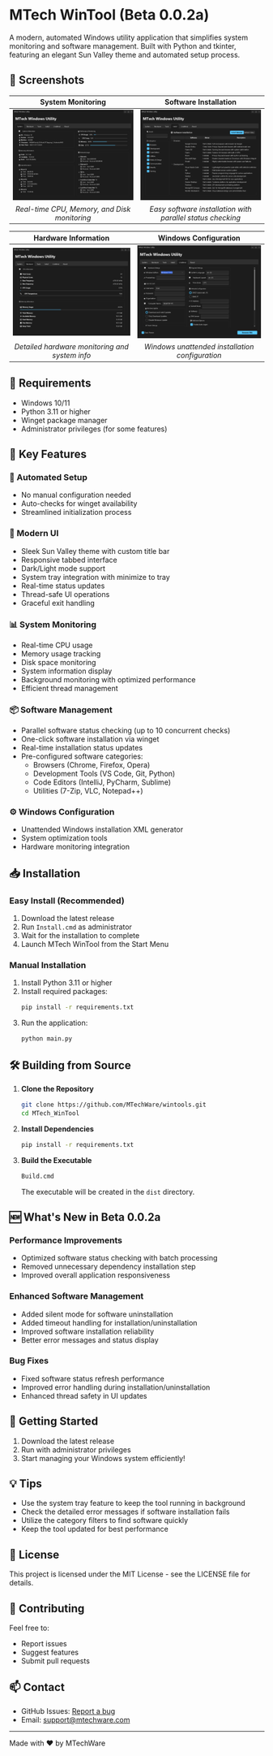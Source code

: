 # MTech WinTool (Beta 0.0.2a)

A modern, automated Windows utility application that simplifies system monitoring and software management. Built with Python and tkinter, featuring an elegant Sun Valley theme and automated setup process.

## 📸 Screenshots

<div align="center">

| System Monitoring | Software Installation |
|:---:|:---:|
| ![System](screenshots/wintool_System.png) | ![Install](screenshots/wintool_Install.png) |
| *Real-time CPU, Memory, and Disk monitoring* | *Easy software installation with parallel status checking* |

| Hardware Information | Windows Configuration |
|:---:|:---:|
| ![Hardware](screenshots/wintool_Hardware.png) | ![Config](screenshots/wintool_Unattend.png) |
| *Detailed hardware monitoring and system info* | *Windows unattended installation configuration* |

</div>

## 🔧 Requirements

- Windows 10/11
- Python 3.11 or higher
- Winget package manager
- Administrator privileges (for some features)

## 🌟 Key Features

### 🔄 Automated Setup
- No manual configuration needed
- Auto-checks for winget availability
- Streamlined initialization process

### 🎨 Modern UI
- Sleek Sun Valley theme with custom title bar
- Responsive tabbed interface
- Dark/Light mode support
- System tray integration with minimize to tray
- Real-time status updates
- Thread-safe UI operations
- Graceful exit handling

### 📊 System Monitoring
- Real-time CPU usage
- Memory usage tracking
- Disk space monitoring
- System information display
- Background monitoring with optimized performance
- Efficient thread management

### 📦 Software Management
- Parallel software status checking (up to 10 concurrent checks)
- One-click software installation via winget
- Real-time installation status updates
- Pre-configured software categories:
  - Browsers (Chrome, Firefox, Opera)
  - Development Tools (VS Code, Git, Python)
  - Code Editors (IntelliJ, PyCharm, Sublime)
  - Utilities (7-Zip, VLC, Notepad++)

### ⚙️ Windows Configuration
- Unattended Windows installation XML generator
- System optimization tools
- Hardware monitoring integration

## 📥 Installation

### Easy Install (Recommended)

1. Download the latest release
2. Run `Install.cmd` as administrator
3. Wait for the installation to complete
4. Launch MTech WinTool from the Start Menu

### Manual Installation

1. Install Python 3.11 or higher
2. Install required packages:
   ```bash
   pip install -r requirements.txt
   ```
3. Run the application:
   ```bash
   python main.py
   ```

## 🛠️ Building from Source

1. **Clone the Repository**
   ```bash
   git clone https://github.com/MTechWare/wintools.git
   cd MTech_WinTool
   ```

2. **Install Dependencies**
   ```bash
   pip install -r requirements.txt
   ```

3. **Build the Executable**
   ```bash
   Build.cmd
   ```
   The executable will be created in the `dist` directory.

## 🆕 What's New in Beta 0.0.2a

### Performance Improvements
- Optimized software status checking with batch processing
- Removed unnecessary dependency installation step
- Improved overall application responsiveness

### Enhanced Software Management
- Added silent mode for software uninstallation
- Added timeout handling for installation/uninstallation
- Improved software installation reliability
- Better error messages and status display

### Bug Fixes
- Fixed software status refresh performance
- Improved error handling during installation/uninstallation
- Enhanced thread safety in UI updates

## 🚀 Getting Started

1. Download the latest release
2. Run with administrator privileges
3. Start managing your Windows system efficiently!

## 💡 Tips

- Use the system tray feature to keep the tool running in background
- Check the detailed error messages if software installation fails
- Utilize the category filters to find software quickly
- Keep the tool updated for best performance

## 📝 License

This project is licensed under the MIT License - see the LICENSE file for details.

## 🤝 Contributing

Feel free to:
- Report issues
- Suggest features
- Submit pull requests

## 📫 Contact

- GitHub Issues: [Report a bug](https://github.com/MTechWare/wintools/issues)
- Email: support@mtechware.com

---

Made with ❤️ by MTechWare
